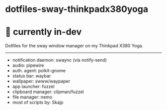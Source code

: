 # dotfiles-sway-thinkpadx380yoga
# 🔨 currently in-dev
Dotfiles for the sway window manager on my Thinkpad X380 Yoga.

---

- notification daemon: swaync (via notify-send) <br>
- audio: pipewire <br>
- auth. agent: polkit-gnome <br>
- status bar: waybar <br>
- wallpaper: swww/waypaper <br>
- app launcher: fuzzel <br>
- clipboard manager: clipman/fuzzel <br>
- file manager: nemo <br>
- most of scripts by: Skajp
